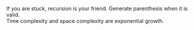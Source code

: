 If you are stuck, recursion is your friend. Generate parenthesis when it is valid.  
Time complexity and space complexity are exponential growth.
